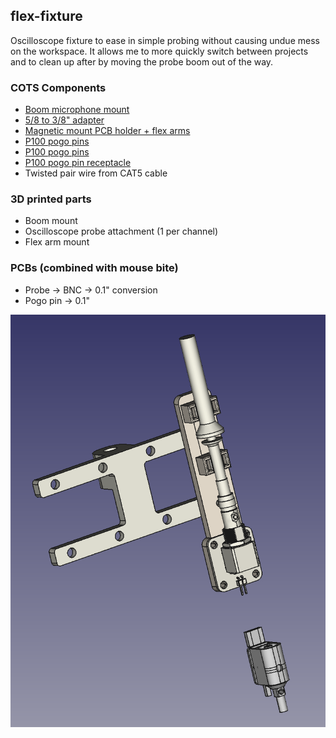 ## flex-fixture
Oscilloscope fixture to ease in simple probing without causing undue mess on the workspace. It allows me to more quickly switch between projects and to clean up after by moving the probe boom out of the way.

### COTS Components
* [Boom microphone mount](https://www.amazon.com/gp/product/B07V2FJL54/ref=ppx_yo_dt_b_asin_title_o07_s00?ie=UTF8&psc=1)
* [5/8 to 3/8" adapter](https://www.amazon.com/Donuts-Adapter-Female-Knurled-Microphone/dp/B08VGTCZWN)
* [Magnetic mount PCB holder + flex arms](https://www.aliexpress.us/item/2251832832414460.html)
* [P100 pogo pins](https://www.amazon.com/gp/product/B017N4Y79U)
* [P100 pogo pins](https://www.amazon.com/gp/product/B018HMJKRG)
* [P100 pogo pin receptacle](https://www.amazon.com/Spring-Probe-Sleeve-Accessory-R125%E2%80%914s/dp/B0B6PNLFZ7)
* Twisted pair wire from CAT5 cable

### 3D printed parts
* Boom mount
* Oscilloscope probe attachment (1 per channel)
* Flex arm mount

### PCBs (combined with mouse bite)
* Probe -> BNC -> 0.1" conversion
* Pogo pin -> 0.1"

![image](./images/screenshot.png)
